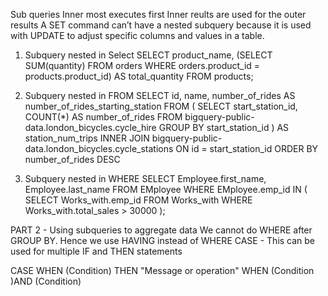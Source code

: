 Sub queries 
Inner most executes first 
Inner reults are used for the outer results
A SET command can’t have a nested subquery because it is used with UPDATE to adjust specific columns and values in a table.

1. Subquery nested in Select
SELECT product_name, 
       (SELECT SUM(quantity) FROM orders WHERE orders.product_id = products.product_id) AS total_quantity
FROM products;

2. Subquery nested in FROM
SELECT
  id,
  name,
  number_of_rides AS number_of_rides_starting_station
FROM
  (
    SELECT
      start_station_id,
      COUNT(*) AS number_of_rides
    FROM
      bigquery-public-data.london_bicycles.cycle_hire
    GROUP BY
      start_station_id
  )
  AS station_num_trips
  INNER JOIN
  bigquery-public-data.london_bicycles.cycle_stations ON id = start_station_id
  ORDER BY
    number_of_rides DESC

3. Subquery nested in WHERE
SELECT Employee.first_name, Employee.last_name
FROM EMployee 
WHERE EMployee.emp_id IN (
    SELECT Works_with.emp_id
    FROM Works_with 
    WHERE Works_with.total_sales > 30000
);



PART 2 - Using subqueries to aggregate data
We cannot do WHERE after GROUP BY.
Hence we use HAVING instead of WHERE 
CASE - This can be used for multiple IF and THEN statements 

CASE 
WHEN (Condition)
THEN "Message or operation"
WHEN (Condition )AND (Condition)